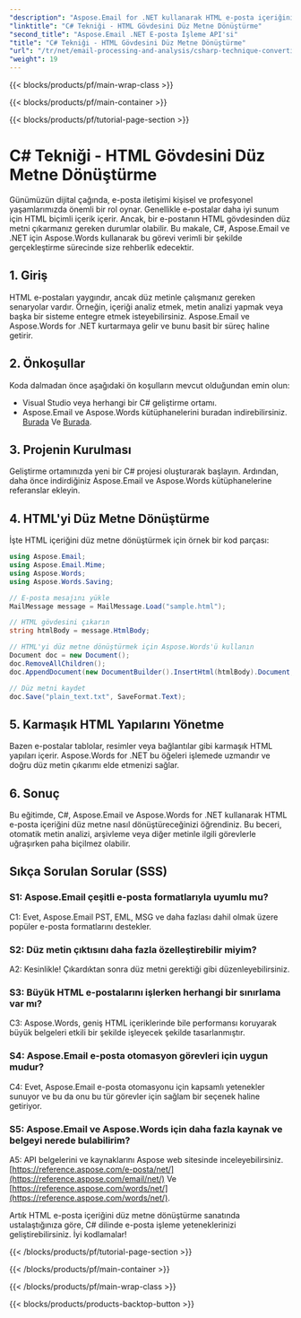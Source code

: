 ```yaml
---
"description": "Aspose.Email for .NET kullanarak HTML e-posta içeriğini zahmetsizce düz metne dönüştürmeyi öğrenin. Ayrıntılı kılavuz ve kod. Şimdi keşfedin!"
"linktitle": "C# Tekniği - HTML Gövdesini Düz Metne Dönüştürme"
"second_title": "Aspose.Email .NET E-posta İşleme API'si"
"title": "C# Tekniği - HTML Gövdesini Düz Metne Dönüştürme"
"url": "/tr/net/email-processing-and-analysis/csharp-technique-converting-html-body-to-plain-text/"
"weight": 19
---
```


{{< blocks/products/pf/main-wrap-class >}}

{{< blocks/products/pf/main-container >}}

{{< blocks/products/pf/tutorial-page-section >}}

# C# Tekniği - HTML Gövdesini Düz Metne Dönüştürme


Günümüzün dijital çağında, e-posta iletişimi kişisel ve profesyonel yaşamlarımızda önemli bir rol oynar. Genellikle e-postalar daha iyi sunum için HTML biçimli içerik içerir. Ancak, bir e-postanın HTML gövdesinden düz metni çıkarmanız gereken durumlar olabilir. Bu makale, C#, Aspose.Email ve .NET için Aspose.Words kullanarak bu görevi verimli bir şekilde gerçekleştirme sürecinde size rehberlik edecektir.

## 1. Giriş

HTML e-postaları yaygındır, ancak düz metinle çalışmanız gereken senaryolar vardır. Örneğin, içeriği analiz etmek, metin analizi yapmak veya başka bir sisteme entegre etmek isteyebilirsiniz. Aspose.Email ve Aspose.Words for .NET kurtarmaya gelir ve bunu basit bir süreç haline getirir.

## 2. Önkoşullar

Koda dalmadan önce aşağıdaki ön koşulların mevcut olduğundan emin olun:
- Visual Studio veya herhangi bir C# geliştirme ortamı.
- Aspose.Email ve Aspose.Words kütüphanelerini buradan indirebilirsiniz. [Burada](https://releases.aspose.com/email/net/) Ve [Burada](https://releases.aspose.com/words/net/).

## 3. Projenin Kurulması

Geliştirme ortamınızda yeni bir C# projesi oluşturarak başlayın. Ardından, daha önce indirdiğiniz Aspose.Email ve Aspose.Words kütüphanelerine referanslar ekleyin.

## 4. HTML'yi Düz Metne Dönüştürme

İşte HTML içeriğini düz metne dönüştürmek için örnek bir kod parçası:

```csharp
using Aspose.Email;
using Aspose.Email.Mime;
using Aspose.Words;
using Aspose.Words.Saving;

// E-posta mesajını yükle
MailMessage message = MailMessage.Load("sample.html");

// HTML gövdesini çıkarın
string htmlBody = message.HtmlBody;

// HTML'yi düz metne dönüştürmek için Aspose.Words'ü kullanın
Document doc = new Document();
doc.RemoveAllChildren();
doc.AppendDocument(new DocumentBuilder().InsertHtml(htmlBody).Document, ImportFormatMode.KeepSourceFormatting);

// Düz metni kaydet
doc.Save("plain_text.txt", SaveFormat.Text);
```

## 5. Karmaşık HTML Yapılarını Yönetme

Bazen e-postalar tablolar, resimler veya bağlantılar gibi karmaşık HTML yapıları içerir. Aspose.Words for .NET bu öğeleri işlemede uzmandır ve doğru düz metin çıkarımı elde etmenizi sağlar.

## 6. Sonuç

Bu eğitimde, C#, Aspose.Email ve Aspose.Words for .NET kullanarak HTML e-posta içeriğini düz metne nasıl dönüştüreceğinizi öğrendiniz. Bu beceri, otomatik metin analizi, arşivleme veya diğer metinle ilgili görevlerle uğraşırken paha biçilmez olabilir.

## Sıkça Sorulan Sorular (SSS)

### S1: Aspose.Email çeşitli e-posta formatlarıyla uyumlu mu?
C1: Evet, Aspose.Email PST, EML, MSG ve daha fazlası dahil olmak üzere popüler e-posta formatlarını destekler.

### S2: Düz metin çıktısını daha fazla özelleştirebilir miyim?
A2: Kesinlikle! Çıkardıktan sonra düz metni gerektiği gibi düzenleyebilirsiniz.

### S3: Büyük HTML e-postalarını işlerken herhangi bir sınırlama var mı?
C3: Aspose.Words, geniş HTML içeriklerinde bile performansı koruyarak büyük belgeleri etkili bir şekilde işleyecek şekilde tasarlanmıştır.

### S4: Aspose.Email e-posta otomasyon görevleri için uygun mudur?
C4: Evet, Aspose.Email e-posta otomasyonu için kapsamlı yetenekler sunuyor ve bu da onu bu tür görevler için sağlam bir seçenek haline getiriyor.

### S5: Aspose.Email ve Aspose.Words için daha fazla kaynak ve belgeyi nerede bulabilirim?
A5: API belgelerini ve kaynaklarını Aspose web sitesinde inceleyebilirsiniz. [https://reference.aspose.com/e-posta/net/](https://reference.aspose.com/email/net/) Ve [https://reference.aspose.com/words/net/](https://reference.aspose.com/words/net/).

Artık HTML e-posta içeriğini düz metne dönüştürme sanatında ustalaştığınıza göre, C# dilinde e-posta işleme yeteneklerinizi geliştirebilirsiniz. İyi kodlamalar!

{{< /blocks/products/pf/tutorial-page-section >}}

{{< /blocks/products/pf/main-container >}}

{{< /blocks/products/pf/main-wrap-class >}}

{{< blocks/products/products-backtop-button >}}